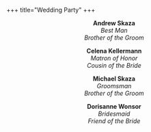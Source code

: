 +++
title="Wedding Party"
+++

<div style="text-align: center">
<b>Andrew Skaza</b><br>
<i>Best Man</i><br>
<i>Brother of the Groom</i>

<b>Celena Kellermann</b><br>
<i>Matron of Honor</i><br>
<i>Cousin of the Bride</i>

<b>Michael Skaza</b><br>
<i>Groomsman</i><br>
<i>Brother of the Groom</i>

<b>Dorisanne Wonsor</b><br>
<i>Bridesmaid</i><br>
<i>Friend of the Bride</i>
</div>